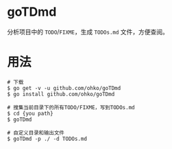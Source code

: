 # goTDmd
分析项目中的 `TODO`/`FIXME`，生成 `TODOs.md` 文件，方便查阅。  

# 用法
```
# 下载
$ go get -v -u github.com/ohko/goTDmd
$ go install github.com/ohko/goTDmd

# 搜集当前目录下的所有TODO/FIXME，写到TODOs.md
$ cd {you path}
$ goTDmd

# 自定义目录和输出文件
$ goTDmd -p ./ -d TODOs.md
```